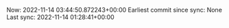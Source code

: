 Now: 2022-11-14 03:44:50.872243+00:00 Earliest commit since sync: None Last sync: 2022-11-14 01:28:41+00:00
